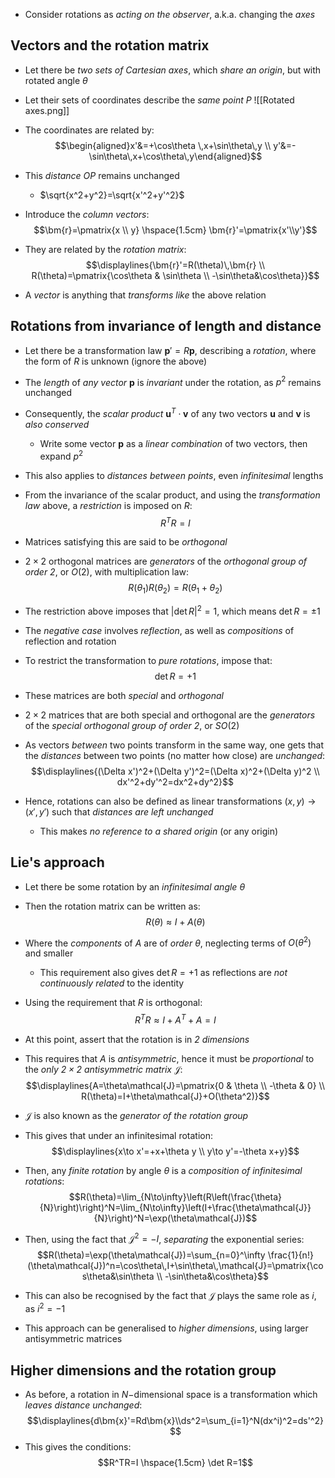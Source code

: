 - Consider rotations as _acting on the observer_, a.k.a. changing the _axes_

## Vectors and the rotation matrix
- Let there be _two sets of Cartesian axes_, which _share an origin_, but with rotated angle $\theta$
- Let their sets of coordinates describe the _same point_ $P$
![[Rotated axes.png]]

- The coordinates are related by:
$$\begin{aligned}x'&=+\cos\theta \,x+\sin\theta\,y \\ y'&=-\sin\theta\,x+\cos\theta\,y\end{aligned}$$
- This _distance_ $OP$ remains unchanged
	- $\sqrt{x^2+y^2}=\sqrt{x'^2+y'^2}$
- Introduce the _column vectors_:
$$\bm{r}=\pmatrix{x \\ y} \hspace{1.5cm} \bm{r}'=\pmatrix{x'\\y'}$$
- They are related by the _rotation matrix_:
$$\displaylines{\bm{r}'=R(\theta)\,\bm{r} \\ R(\theta)=\pmatrix{\cos\theta & \sin\theta \\ -\sin\theta&\cos\theta}}$$
- A _vector_ is anything that _transforms like_ the above relation

## Rotations from invariance of length and distance
- Let there be a transformation law $\bm{p}'=R\bm{p}$, describing a _rotation_, where the form of $R$ is unknown (ignore the above)

- The _length_ of _any vector_ $\bm{p}$ is _invariant_ under the rotation, as $p^2$ remains unchanged
- Consequently, the _scalar product_ $\bm{u}^T\cdot\bm{v}$ of any two vectors $\bm{u}$ and $\bm{v}$ is _also conserved_
	- Write some vector $\bm{p}$ as a _linear combination_ of two vectors, then expand $p^2$
- This also applies to _distances between points_, even _infinitesimal_ lengths

- From the invariance of the scalar product, and using the _transformation law_ above, a _restriction_ is imposed on $R$:
$$R^TR=I$$
- Matrices satisfying this are said to be _orthogonal_

- $2\times 2$ orthogonal matrices are _generators_ of the _orthogonal group of order $2$_, or $O(2)$, with multiplication law:
$$R(\theta_1)R(\theta_2)=R(\theta_1+\theta_2)$$

- The restriction above imposes that $|\det{R}|^2=1$, which means $\det{R}=\pm1$
- The _negative case_ involves _reflection_, as well as _compositions_ of reflection and rotation

- To restrict the transformation to _pure rotations_, impose that:
$$\det{R}=+1$$
- These matrices are both _special_ and _orthogonal_

- $2\times2$ matrices that are both special and orthogonal are the _generators_ of the _special orthogonal group of order $2$_, or $SO(2)$

- As vectors _between_ two points transform in the same way, one gets that the _distances_ between two points (no matter how close) are _unchanged_:
$$\displaylines{(\Delta x')^2+(\Delta y')^2=(\Delta x)^2+(\Delta y)^2 \\ dx'^2+dy'^2=dx^2+dy^2}$$

- Hence, rotations can also be defined as linear transformations $(x,y)\to(x',y')$ such that _distances are left unchanged_
	- This makes _no reference to a shared origin_ (or any origin)
## Lie's approach
- Let there be some rotation by an _infinitesimal angle_ $\theta$
- Then the rotation matrix can be written as:
$$R(\theta)\approx I+A(\theta)$$
- Where the _components_ of $A$ are of _order_ $\theta$, neglecting terms of $O(\theta^2)$ and smaller
	- This requirement also gives $\det{R}=+1$ as reflections are _not continuously related_ to the identity
- Using the requirement that $R$ is orthogonal:
$$R^TR\approx I+A^T+A=I$$

- At this point, assert that the rotation is in _2 dimensions_
- This requires that $A$ is _antisymmetric_, hence it must be _proportional_ to the _only $2\times 2$ antisymmetric matrix_ $\mathcal{J}$:
$$\displaylines{A=\theta\mathcal{J}=\pmatrix{0 & \theta \\ -\theta & 0} \\ R(\theta)=I+\theta\mathcal{J}+O(\theta^2)}$$
- $\mathcal{J}$ is also known as the _generator of the rotation group_
- This gives that under an infinitesimal rotation:
$$\displaylines{x\to x'=+x+\theta y \\ y\to y'=-\theta x+y}$$

- Then, any _finite rotation_ by angle $\theta$ is a _composition of infinitesimal rotations_:
$$R(\theta)=\lim_{N\to\infty}\left(R\left(\frac{\theta}{N}\right)\right)^N=\lim_{N\to\infty}\left(I+\frac{\theta\mathcal{J}}{N}\right)^N=\exp(\theta\mathcal{J})$$
- Then, using the fact that $\mathcal{J}^2=-I$, _separating_ the exponential series:
$$R(\theta)=\exp(\theta\mathcal{J})=\sum_{n=0}^\infty \frac{1}{n!}(\theta\mathcal{J})^n=\cos\theta\,I+\sin\theta\,\mathcal{J}=\pmatrix{\cos\theta&\sin\theta \\ -\sin\theta&\cos\theta}$$
- This can also be recognised by the fact that $\mathcal{J}$ plays the same role as $i$, as $i^2=-1$

- This approach can be generalised to _higher dimensions_, using larger antisymmetric matrices

## Higher dimensions and the rotation group
- As before, a rotation in $N-$dimensional space is a transformation which _leaves distance unchanged_:
$$\displaylines{d\bm{x}'=Rd\bm{x}\\ds^2=\sum_{i=1}^N(dx^i)^2=ds'^2}$$
- This gives the conditions:
$$R^TR=I \hspace{1.5cm} \det R=1$$
